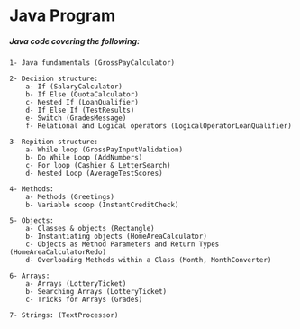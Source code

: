 # Java Program
##### Java code covering the following:

    1- Java fundamentals (GrossPayCalculator)
    
    2- Decision structure:
        a- If (SalaryCalculator)
        b- If Else (QuotaCalculator)
        c- Nested If (LoanQualifier)
        d- If Else If (TestResults)
        e- Switch (GradesMessage)
        f- Relational and Logical operators (LogicalOperatorLoanQualifier)
    
    3- Repition structure:
        a- While loop (GrossPayInputValidation)
        b- Do While Loop (AddNumbers) 
        c- For loop (Cashier & LetterSearch)
        d- Nested Loop (AverageTestScores)
        
    4- Methods:
        a- Methods (Greetings)
        b- Variable scoop (InstantCreditCheck)
    
    5- Objects:
        a- Classes & objects (Rectangle)
        b- Instantiating objects (HomeAreaCalculator)
        c- Objects as Method Parameters and Return Types (HomeAreaCalculatorRedo)
        d- Overloading Methods within a Class (Month, MonthConverter)
    
    6- Arrays:
        a- Arrays (LotteryTicket)
        b- Searching Arrays (LotteryTicket)
        c- Tricks for Arrays (Grades)
        
    7- Strings: (TextProcessor)
        
